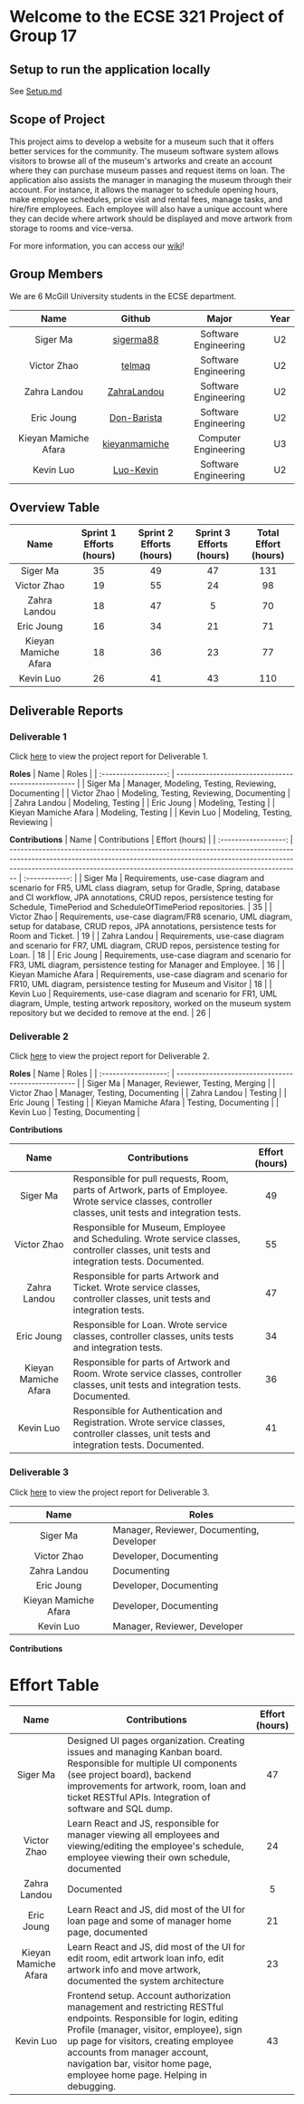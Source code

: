 # Welcome to the ECSE 321 Project of Group 17

## Setup to run the application locally

See [Setup.md](Setup.md)

## Scope of Project

This project aims to develop a website for a museum such that it offers better services for the community. The museum software system allows visitors to browse all of the museum's artworks and create an account where they can purchase museum passes and request items on loan. The application also assists the manager in managing the museum through their account. For instance, it allows the manager to schedule opening hours, make employee schedules, price visit and rental fees, manage tasks, and hire/fire employees. Each employee will also have a unique account where they can decide where artwork should be displayed and move artwork from storage to rooms and vice-versa.

For more information, you can access our [wiki](https://github.com/McGill-ECSE321-Fall2022/project-group-17/wiki)!

## Group Members

We are 6 McGill University students in the ECSE department.

|         Name         |                      Github                       |        Major         | Year |
| :------------------: | :-----------------------------------------------: | :------------------: | :--: |
|       Siger Ma       |     [sigerma88](https://github.com/sigerma88)     | Software Engineering |  U2  |
|     Victor Zhao      |        [telmaq](https://github.com/telmaq)        | Software Engineering |  U2  |
|     Zahra Landou     |   [ZahraLandou](https://github.com/ZahraLandou)   | Software Engineering |  U2  |
|      Eric Joung      |   [Don-Barista](https://github.com/Don-Barista)   | Software Engineering |  U2  |
| Kieyan Mamiche Afara | [kieyanmamiche](https://github.com/kieyanmamiche) | Computer Engineering |  U3  |
|      Kevin Luo       |     [Luo-Kevin](https://github.com/Luo-Kevin)     | Software Engineering |  U2  |

## Overview Table

|         Name         | Sprint 1 Efforts (hours) | Sprint 2 Efforts (hours) | Sprint 3 Efforts (hours) | Total Effort (hours) |
| :------------------: | :----------------------: | :----------------------: | :----------------------: | :------------------: |
|       Siger Ma       |            35            |            49             |            47             |          131           |
|     Victor Zhao      |            19            |            55             |            24             |          98          |
|     Zahra Landou     |            18            |            47             |            5             |          70           |
|      Eric Joung      |            16            |            34             |            21             |          71           |
| Kieyan Mamiche Afara |            18            |            36             |            23             |          77           |
|      Kevin Luo       |            26            |            41             |            43             |          110           |

## Deliverable Reports

### Deliverable 1

Click [here](https://github.com/McGill-ECSE321-Fall2022/project-group-17/wiki/Deliverable-1) to view the project report for Deliverable 1.

**Roles**
| Name | Roles |
| :------------------: | -------------------------------------------------- |
| Siger Ma | Manager, Modeling, Testing, Reviewing, Documenting |
| Victor Zhao | Modeling, Testing, Reviewing, Documenting |
| Zahra Landou | Modeling, Testing |
| Eric Joung | Modeling, Testing |
| Kieyan Mamiche Afara | Modeling, Testing |
| Kevin Luo | Modeling, Testing, Reviewing |

**Contributions**
| Name | Contributions | Effort (hours) |
| :------------------: | -------------------------------------------------------------------------------------------------------------------------------------------------------------------------------------------------------------------------------------------- | :------------: |
| Siger Ma | Requirements, use-case diagram and scenario for FR5, UML class diagram, setup for Gradle, Spring, database and CI workflow, JPA annotations, CRUD repos, persistence testing for Schedule, TimePeriod and ScheduleOfTimePeriod repositories. | 35 |
| Victor Zhao | Requirements, use-case diagram/FR8 scenario, UML diagram, setup for database, CRUD repos, JPA annotations, persistence tests for Room and Ticket. | 19 |
| Zahra Landou | Requirements, use-case diagram and scenario for FR7, UML diagram, CRUD repos, persistence testing for Loan. | 18 |
| Eric Joung | Requirements, use-case diagram and scenario for FR3, UML diagram, persistence testing for Manager and Employee. | 16 |
| Kieyan Mamiche Afara | Requirements, use-case diagram and scenario for FR10, UML diagram, persistence testing for Museum and Visitor | 18 |
| Kevin Luo | Requirements, use-case diagram and scenario for FR1, UML diagram, Umple, testing artwork repository, worked on the museum system repository but we decided to remove at the end. | 26 |

### Deliverable 2

Click [here](https://github.com/McGill-ECSE321-Fall2022/project-group-17/wiki/Deliverable-2) to view the project report for Deliverable 2.

**Roles**
|         Name         | Roles                                              |
| :------------------: | -------------------------------------------------- |
|       Siger Ma       |     Manager, Reviewer, Testing, Merging     |
|     Victor Zhao      |     Manager, Testing, Documenting      |
|     Zahra Landou     |     Testing     |
|      Eric Joung      |     Testing     |
| Kieyan Mamiche Afara |     Testing, Documenting     |
|      Kevin Luo       |     Testing, Documenting    |

**Contributions**

|         Name         | Contributions                                            | Effort (hours) |
| :------------------: | -------------------------------------------------------- | :------------: |
|       Siger Ma       | Responsible for pull requests, Room, parts of Artwork, parts of Employee. Wrote service classes, controller classes, unit tests and integration tests. |      49       |
|     Victor Zhao      | Responsible for Museum, Employee and Scheduling. Wrote service classes, controller classes, unit tests and integration tests. Documented. |      55       |
|     Zahra Landou     | Responsible for parts Artwork and Ticket. Wrote service classes, controller classes, unit tests and integration tests. |      47       |
|      Eric Joung      | Responsible for Loan. Wrote service classes, controller classes, units tests and integration tests. |     34        |
| Kieyan Mamiche Afara | Responsible for parts of Artwork and Room. Wrote service classes, controller classes, unit tests and integration tests. Documented. |      36       |
|      Kevin Luo       | Responsible for Authentication and Registration. Wrote service classes, controller classes, unit tests and integration tests. Documented. |     41      |


### Deliverable 3

Click [here](https://github.com/McGill-ECSE321-Fall2022/project-group-17/wiki/Deliverable-3) to view the project report for Deliverable 3.



|         Name         | Roles    |
| :------------------: | -------- |
|       Siger Ma       |     Manager, Reviewer, Documenting, Developer  |
|     Victor Zhao      |    Developer, Documenting   |
|     Zahra Landou     |     Documenting     |
|      Eric Joung      |       Developer, Documenting   |
| Kieyan Mamiche Afara |       Developer, Documenting   |
|      Kevin Luo       |    Manager, Reviewer, Developer      |

**Contributions**

# Effort Table

|         Name         | Contributions                                                                               | Effort (hours) |
| :------------------: | ------------------------------------------------------------------------------------------- | :------------: |
|       Siger Ma       | Designed UI pages organization. Creating issues and managing Kanban board. Responsible for multiple UI components (see project board), backend improvements for artwork, room, loan and ticket RESTful APIs. Integration of software and SQL dump. |        47       |
|     Victor Zhao      | Learn React and JS, responsible for manager viewing all employees and viewing/editing the employee's schedule, employee viewing their own schedule, documented                                                                                            |        24        |
|     Zahra Landou     |  Documented                                                                                           |    5            |
|      Eric Joung      |  Learn React and JS, did most of the UI for loan page and some of manager home page, documented                                                                                          |           21     |
| Kieyan Mamiche Afara | Learn React and JS, did most of the UI for edit room, edit artwork loan info, edit artwork info and move artwork, documented the system architecture                                                                                             |      23          |
|      Kevin Luo       | Frontend setup. Account authorization management and restricting RESTful endpoints. Responsible for login, editing Profile (manager, visitor, employee), sign up page for visitors, creating employee accounts from manager account, navigation bar, visitor home page, employee home page. Helping in debugging.                      |      43          
